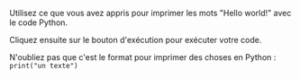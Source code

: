 Utilisez ce que vous avez appris pour imprimer les mots "Hello world!" avec le code Python.

Cliquez ensuite sur le bouton d'exécution pour exécuter votre code.

<div class="hint">
 N'oubliez pas que c'est le format pour imprimer des choses en Python :
<code>print("un texte")</code>
</div>